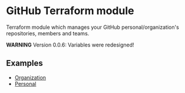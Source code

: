 [//]: # ( vim: set ft=markdown : )
# GitHub Terraform module

Terraform module which manages your GitHub personal/organization's repositories, members and teams.

**WARNING**
Version 0.0.6: Variables were redesigned!

## Examples

 * [Organization](https://github.com/sh0shin/terraform-module-github/tree/master/examples/organization/main.tf)
 * [Personal](https://github.com/sh0shin/terraform-module-github/blob/master/examples/personal/main.tf)

